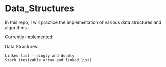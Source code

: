 # Data_Structures

In this repo, I will practice the implementation of various data structures and algorithms.

Currently implemented: 
  
  Data Structures:
  
    Linked list - singly and doubly
    Stack (resizable array and linked list)
    
    
